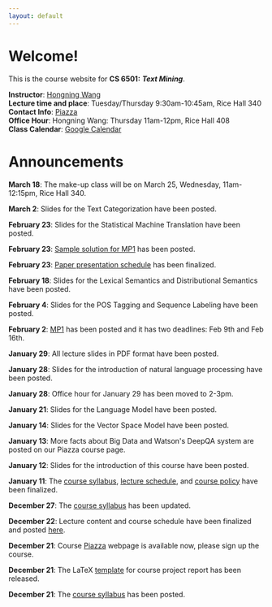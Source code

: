 ```yaml
---
layout: default
---
```

# Welcome!
This is the course website for **CS 6501:** ***Text Mining***.

**Instructor**: [Hongning Wang](http://www.cs.virginia.edu/~hw5x/)   
**Lecture time and place**: Tuesday/Thursday 9:30am-10:45am, Rice Hall 340   
**Contact Info**: [Piazza](https://piazza.com/virginia/spring2015/cs6501/home)   
**Office Hour**: Hongning Wang: Thursday 11am-12pm, Rice Hall 408    
**Class Calendar**: [Google Calendar]({{site.baseurl}}/calendar/)

# Announcements
**March 18**: The make-up class will be on March 25, Wednesday, 11am-12:15pm, Rice Hall 340.

**March 2**: Slides for the Text Categorization have been posted.

**February 23**: Slides for the Statistical Machine Translation have been posted.

**February 23**: [Sample solution for MP1]({{site.baseurl}}/mps/mp1.html#solution) has been posted.

**February 23**: [Paper presentation schedule]({{site.baseurl}}/presentation/) has been finalized. 

**February 18**: Slides for the Lexical Semantics and Distributional Semantics have been posted.

**February 4**: Slides for the POS Tagging and Sequence Labeling have been posted.

**February 2**: [MP1]({{site.baseurl}}/mps/mp1.html) has been posted and it has two deadlines: Feb 9th and Feb 16th.

**January 29**: All lecture slides in PDF format have been posted.

**January 28**: Slides for the introduction of natural language processing have been posted.

**January 28**: Office hour for January 29 has been moved to 2-3pm.

**January 21**: Slides for the Language Model have been posted.

**January 14**: Slides for the Vector Space Model have been posted.

**January 13**: More facts about Big Data and Watson's DeepQA system are posted on our Piazza course page.

**January 12**: Slides for the introduction of this course have been posted.

**January 11**: The [course syllabus]({{site.baseurl}}/docs/syllabus.pdf), [lecture schedule]({{site.baseurl}}/lectures/), and [course policy]({{site.baseurl}}/docs/CoursePolicy.pptx) have been finalized.

**December 27**: The [course syllabus]({{site.baseurl}}/docs/syllabus.pdf) has been
updated.

**December 22**: Lecture content and course schedule have been finalized and posted [here]({{site.baseurl}}/lectures/).

**December 21**: Course [Piazza](https://piazza.com/virginia/spring2015/cs6501) webpage is available now, please sign up the course.

**December 21**: The LaTeX [template]({{site.baseurl}}/docs/cs6501-templates.zip) for course project report has been released.

**December 21**: The [course syllabus]({{site.baseurl}}/docs/syllabus.pdf) has been
posted.